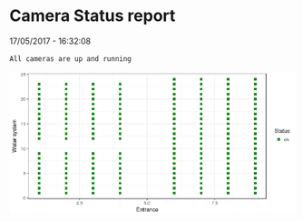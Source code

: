 Camera Status report
================
17/05/2017 - 16:32:08

    All cameras are up and running

![](camreport_files/figure-markdown_github/unnamed-chunk-2-1.png)
